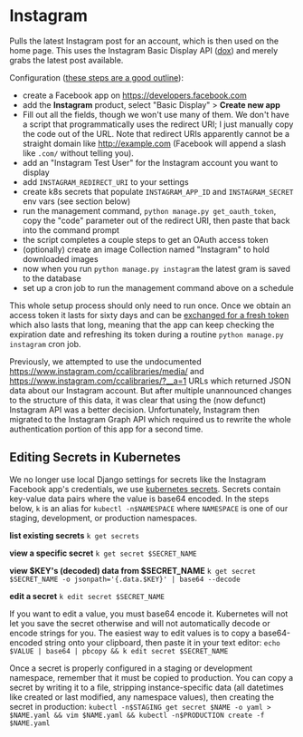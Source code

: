# Instagram

Pulls the latest Instagram post for an account, which is then used on the home page. This uses the Instagram Basic Display API ([dox](https://developers.facebook.com/docs/instagram-basic-display-api/getting-started)) and merely grabs the latest post available.

Configuration ([these steps are a good outline](https://developers.facebook.com/docs/instagram-basic-display-api/getting-started)):

- create a Facebook app on https://developers.facebook.com
- add the **Instagram** product, select "Basic Display" > **Create new app**
- Fill out all the fields, though we won't use many of them. We don't have a script that programmatically uses the redirect URI; I just manually copy the code out of the URL. Note that redirect URIs apparently cannot be a straight domain like http://example.com (Facebook will append a slash like `.com/` without telling you).
- add an "Instagram Test User" for the Instagram account you want to display
- add `INSTAGRAM_REDIRECT_URI` to your settings
- create k8s secrets that populate `INSTAGRAM_APP_ID` and `INSTAGRAM_SECRET` env vars (see section below)
- run the management command, `python manage.py get_oauth_token`, copy the "code" parameter out of the redirect URI, then paste that back into the command prompt
- the script completes a couple steps to get an OAuth access token
- (optionally) create an image Collection named "Instagram" to hold downloaded images
- now when you run `python manage.py instagram` the latest gram is saved to the database
- set up a cron job to run the management command above on a schedule

This whole setup process should only need to run once. Once we obtain an access token it lasts for sixty days and can be [exchanged for a fresh token](https://developers.facebook.com/docs/instagram-basic-display-api/guides/long-lived-access-tokens) which also lasts that long, meaning that the app can keep checking the expiration date and refreshing its token during a routine `python manage.py instagram` cron job.

Previously, we attempted to use the undocumented https://www.instagram.com/ccalibraries/media/ and https://www.instagram.com/ccalibraries/?__a=1 URLs which returned JSON data about our Instagram account. But after multiple unannounced changes to the structure of this data, it was clear that using the (now defunct) Instagram API was a better decision. Unfortunately, Instagram then migrated to the Instagram Graph API which required us to rewrite the whole authentication portion of this app for a second time.

## Editing Secrets in Kubernetes

We no longer use local Django settings for secrets like the Instagram Facebook app's credentials, we use [kubernetes secrets](https://kubernetes.io/docs/concepts/configuration/secret/). Secrets contain key-value data pairs where the value is base64 encoded. In the steps below, `k` is an alias for `kubectl -n$NAMESPACE` where `NAMESPACE` is one of our staging, development, or production namespaces.

**list existing secrets** `k get secrets`

**view a specific secret** `k get secret $SECRET_NAME`

**view $KEY's (decoded) data from $SECRET_NAME** `k get secret $SECRET_NAME -o jsonpath='{.data.$KEY}' | base64 --decode`

**edit a secret** `k edit secret $SECRET_NAME`

If you want to edit a value, you must base64 encode it. Kubernetes will not let you save the secret otherwise and will not automatically decode or encode strings for you. The easiest way to edit values is to copy a base64-encoded string onto your clipboard, then paste it in your text editor: `echo $VALUE | base64 | pbcopy && k edit secret $SECRET_NAME`

Once a secret is properly configured in a staging or development namespace, remember that it must be copied to production. You can copy a secret by writing it to a file, stripping instance-specific data (all datetimes like created or last modified, any namespace values), then creating the secret in production: `kubectl -n$STAGING get secret $NAME -o yaml > $NAME.yaml && vim $NAME.yaml && kubectl -n$PRODUCTION create -f $NAME.yaml`
